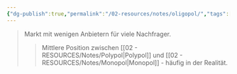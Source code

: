 ```yaml
---
{"dg-publish":true,"permalink":"/02-resources/notes/oligopol/","tags":["markt/struktur","wirtschaft/bwl"],"noteIcon":"","updated":"2025-09-27T01:32:44.000+02:00"}
---
```


>Markt mit wenigen Anbietern für viele Nachfrager.
>>Mittlere Position zwischen [[02 - RESOURCES/Notes/Polypol\|Polypol]] und [[02 - RESOURCES/Notes/Monopol\|Monopol]] - häufig in der Realität.